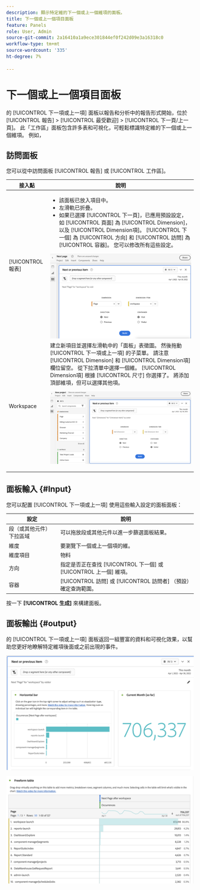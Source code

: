 ```yaml
---
description: 顯示特定維的下一個或上一個維項的面板。
title: 下一個或上一個項目面板
feature: Panels
role: User, Admin
source-git-commit: 2a16410a1a9ece301844ef0f242d09e3a16318c0
workflow-type: tm+mt
source-wordcount: '335'
ht-degree: 7%

---
```



# 下一個或上一個項目面板

的 [!UICONTROL 下一項或上一項] 面板以報告和分析中的報告形式開始，位於 [!UICONTROL 報告] > [!UICONTROL 最受歡迎] > [!UICONTROL 下一頁/上一頁]。 此「工作區」面板包含許多表和可視化，可輕鬆標識特定維的下一個或上一個維項。 例如， 
        

## 訪問面板

您可以從中訪問面板 [!UICONTROL 報告] 或 [!UICONTROL 工作區]。

| 接入點 | 說明 |
| --- | --- |
| [!UICONTROL 報表] | <ul><li>該面板已放入項目中。</li><li>左滑軌已折疊。</li><li>如果已選擇 [!UICONTROL 下一頁]，已應用預設設定，如 [!UICONTROL 頁面] 為 [!UICONTROL Dimension]，以及 [!UICONTROL Dimension項]。 [!UICONTROL 下一個] 為 [!UICONTROL 方向] 和 [!UICONTROL 訪問] 為 [!UICONTROL 容器]。 您可以修改所有這些設定。</li></ul>![下一/上一面板](assets/next-previous.png) |
| Workspace | 建立新項目並選擇左滑軌中的「面板」表徵圖。 然後拖動 [!UICONTROL 下一項或上一項] 的子菜單。 請注意 [!UICONTROL Dimension] 和 [!UICONTROL Dimension項] 欄位留空。 從下拉清單中選擇一個維。 [!UICONTROL Dimension項] 根據 [!UICONTROL 尺寸] 你選擇了。 將添加頂部維項，但可以選擇其他項。<p>![下一/上一面板](assets/next-previous2.png) |

## 面板輸入 {#Input}

您可以配置 [!UICONTROL 下一項或上一項] 使用這些輸入設定的面板面板：

| 設定 | 說明 |
| --- | --- |
| 段（或其他元件）下拉區域 | 可以拖放段或其他元件以進一步篩選面板結果。 |
| 維度 | 要瀏覽下一個或上一個項的維。 |
| 維度項目 | 物料 |
| 方向 | 指定是否正在查找 [!UICONTROL 下一個] 或 [!UICONTROL 上一個] 維項。 |
| 容器 | [!UICONTROL 訪問] 或 [!UICONTROL 訪問者] （預設）確定查詢範圍。 |

按一下 **[!UICONTROL 生成]** 來構建面板。

## 面板輸出 {#output}

的 [!UICONTROL 下一項或上一項] 面板返回一組豐富的資料和可視化效果，以幫助您更好地瞭解特定維項後面或之前出現的事件。

![下一/上一面板輸出](assets/next-previous-output.png)

![下一/上一面板輸出](assets/next-previous-output2.png)

